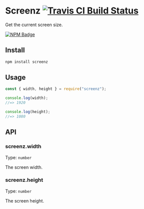 # Screenz [![Travis CI Build Status](https://img.shields.io/travis/com/Richienb/screenz/master.svg?style=for-the-badge)](https://travis-ci.com/Richienb/screenz)

Get the current screen size.

[![NPM Badge](https://nodei.co/npm/screenz.png)](https://npmjs.com/package/screenz)

## Install

```sh
npm install screenz
```

## Usage

```js
const { width, height } = require("screenz");

console.log(width);
//=> 1920

console.log(height);
//=> 1080
```

## API

### screenz.width

Type: `number`

The screen width.

### screenz.height

Type: `number`

The screen height.
